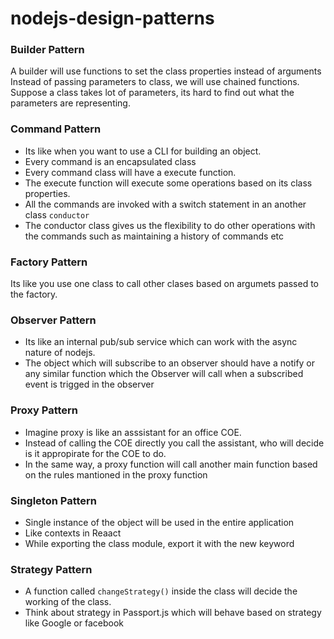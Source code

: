 # nodejs-design-patterns
### Builder Pattern
A builder will use functions to set the class properties instead of arguments
Instead of passing parameters to class, we will use chained functions.
Suppose a class takes lot of parameters, its hard to find out what the parameters are representing.
### Command Pattern
- Its like when you want to use a CLI for building an object. 
- Every command is an encapsulated class
- Every command class will have a execute function.
- The execute function will execute some operations based on its class properties.
- All the commands are invoked with a switch statement in an another class `conductor`
- The conductor class gives us the flexibility to do other operations with the commands such as maintaining a history of commands etc
### Factory Pattern
Its like you use one class to call other clases based on argumets passed to the factory.
### Observer Pattern
- Its like an internal pub/sub service which can work with the async nature of 
nodejs.
- The object which will subscribe to an observer should have a notify or any similar function which the Observer will call when a subscribed event is trigged in the observer
### Proxy Pattern
- Imagine proxy is like an asssistant for an office COE.
- Instead of calling the COE directly you call the assistant, who will decide is it appropirate for the COE to do.
- In the same way, a proxy function will call another main function based on the rules mantioned in the proxy function
### Singleton Pattern
- Single instance of the object will be used in the entire application
- Like contexts in Reaact
- While exporting the class module, export it with the new keyword
### Strategy Pattern
- A function called `changeStrategy()` inside the class will decide the working of the class.
- Think about strategy in Passport.js which will behave based on strategy like Google or facebook
